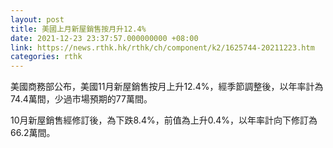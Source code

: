 ```yaml
---
layout: post
title: 美國上月新屋銷售按月升12.4%
date: 2021-12-23 23:37:57.000000000 +08:00
link: https://news.rthk.hk/rthk/ch/component/k2/1625744-20211223.htm
categories: rthk
---
```


美國商務部公布，美國11月新屋銷售按月上升12.4%，經季節調整後，以年率計為74.4萬間，少過市場預期的77萬間。

10月新屋銷售經修訂後，為下跌8.4%，前值為上升0.4%，以年率計向下修訂為66.2萬間。
